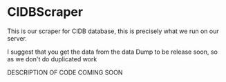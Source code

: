 CIDBScraper
===========

This is our scraper for CIDB database, this is precisely what we run on our server. 

I suggest that you get the data from the data Dump to be release soon, so as we don't do duplicated work

DESCRIPTION OF CODE COMING SOON

